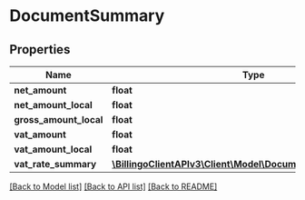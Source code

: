 # DocumentSummary

## Properties
Name | Type | Description | Notes
------------ | ------------- | ------------- | -------------
**net_amount** | **float** |  | [optional] 
**net_amount_local** | **float** |  | [optional] 
**gross_amount_local** | **float** |  | [optional] 
**vat_amount** | **float** |  | [optional] 
**vat_amount_local** | **float** |  | [optional] 
**vat_rate_summary** | [**\BillingoClientAPIv3\Client\Model\DocumentVatRateSummary[]**](DocumentVatRateSummary.md) |  | [optional] 

[[Back to Model list]](../../README.md#documentation-for-models) [[Back to API list]](../../README.md#documentation-for-api-endpoints) [[Back to README]](../../README.md)

